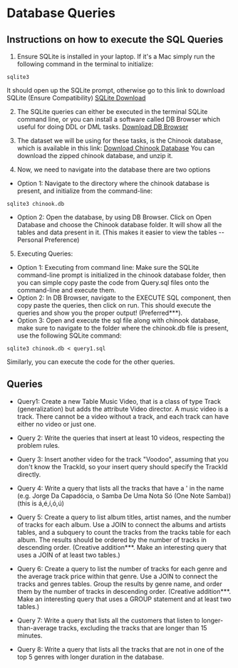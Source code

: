 # Database Queries

## Instructions on how to execute the SQL Queries
1. Ensure SQLite is installed in your laptop. If it's a Mac
simply run the following command in the terminal to initialize:
```
sqlite3
```
It should open up the SQLite prompt, otherwise go to this link to download SQLite (Ensure Compatibility)
<a href="https://www.sqlite.org/download.html">SQLite Download</a>

2. The SQLite queries can either be executed in the terminal SQLite command line, or you can install a software called DB Browser which useful for doing DDL or DML tasks.
<a href="https://sqlitebrowser.org/dl/">Download DB Browser</a>

3. The dataset we will be using for these tasks, is the Chinook database, which is available in this link:
<a href="https://www.sqlitetutorial.net/sqlite-sample-database/">Download Chinook Database</a>
You can download the zipped chinook database, and unzip it.

4. Now, we need to navigate into the database there are two options
-   Option 1: Navigate to the directory where the chinook database is present, and initialize from the command-line:
```
sqlite3 chinook.db
```
- Option 2: Open the database, by using DB Browser. Click on Open Database and choose the Chinook database folder. It will show all the tables and data present in it. (This makes it easier to view the tables -- Personal Preference)

5. Executing Queries: 
- Option 1: Executing from command line: Make sure the SQLite command-line prompt is initialized in the chinook database folder, then you can simple copy paste the code from Query.sql files onto the command-line and execute them.
- Option 2: In DB Browser, navigate to the EXECUTE SQL component, then copy paste the queries, then click on run. This should execute the queries and show you the proper output! (Preferred***).
- Option 3: Open and execute the sql file along with chinook database, make sure to navigate to the folder where the chinook.db file is present, use the following SQLite command:
```
sqlite3 chinook.db < query1.sql
```
Similarly, you can execute the code for the other queries.





## Queries

- Query1: Create a new Table Music Video, that is a class of type Track (generalization) but adds the attribute Video director. A music video is a track. There cannot be a video without a track, and each track can have either no video or just one. 

- Query 2: Write the queries that insert at least 10 videos, respecting the problem rules.

- Query 3:  Insert another video for the track "Voodoo", assuming that you don't know the TrackId, so your insert query should specify the TrackId directly.

- Query 4: Write a query that lists all the tracks that have a ' in the name (e.g. Jorge Da Capadócia, o Samba De Uma Nota Só (One Note Samba)) (this is á,é,í,ó,ú)

- Query 5: Create a query to list album titles, artist names, and the number of tracks for each album. Use a JOIN to connect the albums and artists tables, and a subquery to count the tracks from the tracks table for each album. The results should be ordered by the number of tracks in descending order. (Creative addition***. Make an interesting query that uses a JOIN of at least two tables.)

- Query 6: Create a query to list the number of tracks for each genre and the average track price within that genre. Use a JOIN to connect the tracks and genres tables. Group the results by genre name, and order them by the number of tracks in descending order. (Creative addition***. Make an interesting query that uses a GROUP statement and at least two tables.)

- Query 7:  Write a query that lists all the customers that listen to longer-than-average tracks, excluding the tracks that are longer than 15 minutes. 

- Query 8: Write a query that lists all the tracks that are not in one of the top 5 genres with longer duration in the database. 